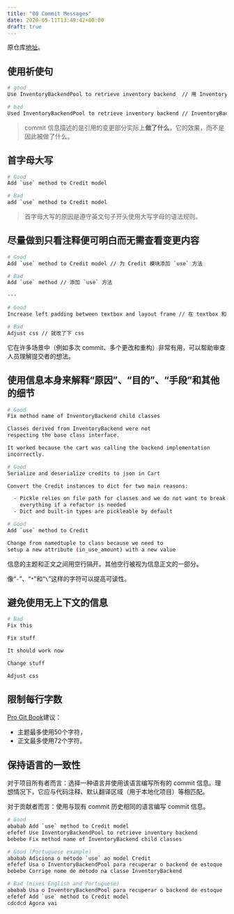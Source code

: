 ```yaml
---
title: "00 Commit Messages"
date: 2020-05-11T13:49:42+08:00
draft: true
---
```


原仓库[地址](https://github.com/RomuloOliveira/commit-messages-guide/blob/master/README_zh-CN.md)。

## 使用祈使句

```bash
# good
Use InventoryBackendPool to retrieve inventory backend  // 用 InventoryBackendPool 获取库存

# bad
Used InventoryBackendPool to retrieve inventory backend // InventoryBackendPool 被用于获取库存
```

> commit 信息描述的是引用的变更部分实际上**做了什么**，它的效果，而不是因此被做了什么。

## 首字母大写

```bash
# Good
Add `use` method to Credit model

# Bad
add `use` method to Credit model
```

> 首字母大写的原因是遵守英文句子开头使用大写字母的语法规则。

## 尽量做到只看注释便可明白而无需查看变更内容

```bash
# Good
Add `use` method to Credit model // 为 Credit 模块添加 `use` 方法

# Bad
Add `use` method // 添加 `use` 方法

---

# Good
Increase left padding between textbox and layout frame // 在 textbox 和 layout frame 之间添加向左对齐

# Bad
Adjust css // 就改了下 css
```

它在许多场景中（例如多次 commit、多个更改和重构）非常有用，可以帮助审查人员理解提交者的想法。

## 使用信息本身来解释“原因”、“目的”、“手段”和其他的细节

```bash
# Good
Fix method name of InventoryBackend child classes

Classes derived from InventoryBackend were not
respecting the base class interface.

It worked because the cart was calling the backend implementation
incorrectly.

# Good
Serialize and deserialize credits to json in Cart

Convert the Credit instances to dict for two main reasons:

  - Pickle relies on file path for classes and we do not want to break up
    everything if a refactor is needed
  - Dict and built-in types are pickleable by default

# Good
Add `use` method to Credit

Change from namedtuple to class because we need to
setup a new attribute (in_use_amount) with a new value
```

信息的主题和正文之间用空行隔开。其他空行被视为信息正文的一部分。

像“`-`”、“`*`”和“`\`”这样的字符可以提高可读性。

## 避免使用无上下文的信息

```bash
# Bad
Fix this

Fix stuff

It should work now

Change stuff

Adjust css
```

## 限制每行字数

[Pro Git Book](https://git-scm.com/book/zh/v2)建议：

- 主题最多使用50个字符，
- 正文最多使用72个字符。

## 保持语言的一致性

对于项目所有者而言：选择一种语言并使用该语言编写所有的 commit 信息。理想情况下，它应与代码注释、默认翻译区域（用于本地化项目）等相匹配。

对于贡献者而言：使用与现有 commit 历史相同的语言编写 commit 信息。

```bash
# Good
ababab Add `use` method to Credit model
efefef Use InventoryBackendPool to retrieve inventory backend
bebebe Fix method name of InventoryBackend child classes

# Good (Portuguese example)
ababab Adiciona o método `use` ao model Credit
efefef Usa o InventoryBackendPool para recuperar o backend de estoque
bebebe Corrige nome de método na classe InventoryBackend

# Bad (mixes English and Portuguese)
ababab Usa o InventoryBackendPool para recuperar o backend de estoque
efefef Add `use` method to Credit model
cdcdcd Agora vai
```
